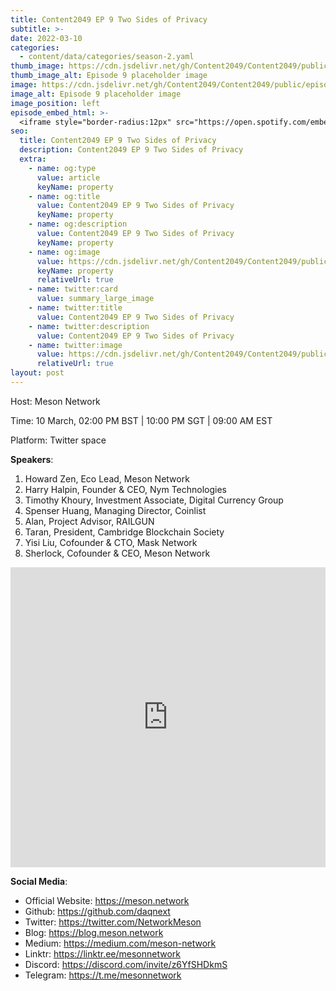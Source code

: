 ```yaml
---
title: Content2049 EP 9 Two Sides of Privacy
subtitle: >-
date: 2022-03-10
categories:
  - content/data/categories/season-2.yaml
thumb_image: https://cdn.jsdelivr.net/gh/Content2049/Content2049/public/episodes/Content2049-EP-9-Two-Sides-of-Privacy.jpeg
thumb_image_alt: Episode 9 placeholder image
image: https://cdn.jsdelivr.net/gh/Content2049/Content2049/public/episodes/Content2049-EP-9-Two-Sides-of-Privacy.jpeg
image_alt: Episode 9 placeholder image
image_position: left
episode_embed_html: >-
  <iframe style="border-radius:12px" src="https://open.spotify.com/embed/episode/0XMUbiGI38cLQysWWwzYxp?utm_source=generator" width="100%" height="152" frameBorder="0" allowfullscreen="" allow="autoplay; clipboard-write; encrypted-media; fullscreen; picture-in-picture"></iframe>
seo:
  title: Content2049 EP 9 Two Sides of Privacy
  description: Content2049 EP 9 Two Sides of Privacy
  extra:
    - name: og:type
      value: article
      keyName: property
    - name: og:title
      value: Content2049 EP 9 Two Sides of Privacy
      keyName: property
    - name: og:description
      value: Content2049 EP 9 Two Sides of Privacy
      keyName: property
    - name: og:image
      value: https://cdn.jsdelivr.net/gh/Content2049/Content2049/public/episodes/Content2049-EP-9-Two-Sides-of-Privacy.jpeg
      keyName: property
      relativeUrl: true
    - name: twitter:card
      value: summary_large_image
    - name: twitter:title
      value: Content2049 EP 9 Two Sides of Privacy
    - name: twitter:description
      value: Content2049 EP 9 Two Sides of Privacy
    - name: twitter:image
      value: https://cdn.jsdelivr.net/gh/Content2049/Content2049/public/episodes/Content2049-EP-9-Two-Sides-of-Privacy.jpeg
      relativeUrl: true
layout: post
---
```


Host: Meson Network             

Time: 10 March, 02:00 PM BST | 10:00 PM SGT | 09:00 AM EST

Platform: Twitter space

**Speakers**:

1. Howard Zen, Eco Lead, Meson Network
2. Harry Halpin, Founder & CEO, Nym Technologies
3. Timothy Khoury, Investment Associate, Digital Currency Group
4. Spenser Huang, Managing Director, Coinlist
5. Alan, Project Advisor, RAILGUN
6. Taran, President, Cambridge Blockchain Society
7. Yisi Liu, Cofounder & CTO, Mask Network  
8. Sherlock, Cofounder & CEO, Meson Network

<iframe width="100%" height="480" src="https://www.youtube.com/embed/XNmY09kb_3U" title="YouTube video player" frameborder="0" allow="accelerometer; autoplay; clipboard-write; encrypted-media; gyroscope; picture-in-picture" allowfullscreen></iframe>

**Social Media**:

- Official Website: https://meson.network
- Github: https://github.com/daqnext
- Twitter: https://twitter.com/NetworkMeson
- Blog: https://blog.meson.network
- Medium: https://medium.com/meson-network
- Linktr: https://linktr.ee/mesonnetwork
- Discord: https://discord.com/invite/z6YfSHDkmS
- Telegram: https://t.me/mesonnetwork